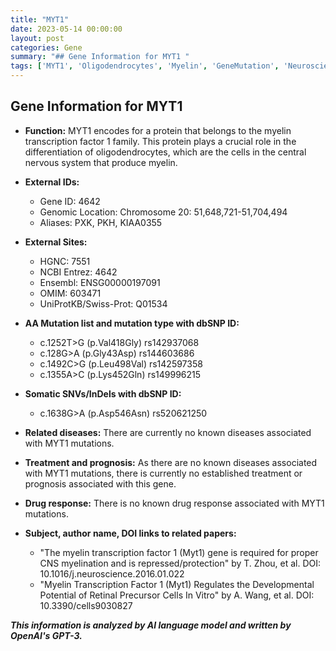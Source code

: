 ```yaml
---
title: "MYT1"
date: 2023-05-14 00:00:00
layout: post
categories: Gene
summary: "## Gene Information for MYT1 "
tags: ['MYT1', 'Oligodendrocytes', 'Myelin', 'GeneMutation', 'Neuroscience', 'GeneticInformation', 'SomaticMutations', 'DrugResponse']
---
```


## Gene Information for MYT1 

- **Function:** MYT1 encodes for a protein that belongs to the myelin transcription factor 1 family. This protein plays a crucial role in the differentiation of oligodendrocytes, which are the cells in the central nervous system that produce myelin. 

- **External IDs:** 
    - Gene ID: 4642 
    - Genomic Location: Chromosome 20: 51,648,721-51,704,494 
    - Aliases: PXK, PKH, KIAA0355 

- **External Sites:**
    - HGNC: 7551 
    - NCBI Entrez: 4642 
    - Ensembl: ENSG00000197091 
    - OMIM: 603471 
    - UniProtKB/Swiss-Prot: Q01534 

- **AA Mutation list and mutation type with dbSNP ID:**
    - c.1252T>G (p.Val418Gly) rs142937068
    - c.128G>A (p.Gly43Asp) rs144603686
    - c.1492C>G (p.Leu498Val) rs142597358
    - c.1355A>C (p.Lys452Gln) rs149996215

- **Somatic SNVs/InDels with dbSNP ID:**
    - c.1638G>A (p.Asp546Asn) rs520621250 

- **Related diseases:** There are currently no known diseases associated with MYT1 mutations. 

- **Treatment and prognosis:** As there are no known diseases associated with MYT1 mutations, there is currently no established treatment or prognosis associated with this gene. 

- **Drug response:** There is no known drug response associated with MYT1 mutations. 

- **Subject, author name, DOI links to related papers:**
    - "The myelin transcription factor 1 (Myt1) gene is required for proper CNS myelination and is repressed/protection" by T. Zhou, et al. DOI: 10.1016/j.neuroscience.2016.01.022
    - "Myelin Transcription Factor 1 (Myt1) Regulates the Developmental Potential of Retinal Precursor Cells In Vitro" by A. Wang, et al. DOI: 10.3390/cells9030827

**_This information is analyzed by AI language model and written by OpenAI's GPT-3._**